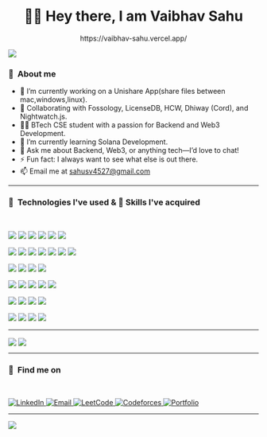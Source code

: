 <h1 align="center">🙌🏻 Hey there, I am Vaibhav Sahu</h1>

<p align="center">https://vaibhav-sahu.vercel.app/</p>
<img align="center" src="https://komarev.com/ghpvc/?username=Vaibhavsahu2810&label=My+Visitors&color=blueviolet">

<h3>📌&nbsp&nbspAbout me </h3>

- 🔭 I’m currently working on a Unishare App(share files between mac,windows,linux).  
- 👯 Collaborating with Fossology, LicenseDB, HCW, Dhiway (Cord), and Nightwatch.js.  
- 👨‍🎓 BTech CSE student with a passion for Backend and Web3 Development.  
- 🌱 I’m currently learning Solana Development.  
- 💬 Ask me about Backend, Web3, or anything tech—I’d love to chat!  
- ⚡ Fun fact: I always want to see what else is out there.  
- 📫 Email me at sahusv4527@gmail.com

<hr/>
<h3>📌&nbsp&nbspTechnologies I've used & 🤹 Skills I've acquired </h3>
<br>


<img src="https://img.shields.io/badge/C-00599C?style=for-the-badge&logo=c&logoColor=white">   <img src="https://img.shields.io/badge/C++-00599C?style=for-the-badge&logo=c%2B%2B&logoColor=white">   <img src="https://img.shields.io/badge/Go-00ADD8?style=for-the-badge&logo=go&logoColor=white"> <img src="https://img.shields.io/badge/Rust-000000?style=for-the-badge&logo=rust&logoColor=white">   <img src="https://img.shields.io/badge/Solidity-363636?style=for-the-badge&logo=solidity&logoColor=white">   <img src="https://img.shields.io/badge/Python-3670A0?style=for-the-badge&logo=python&logoColor=ffdd54"> 

<!-- Frontend -->
<img src="https://img.shields.io/badge/HTML5-E34F26?style=for-the-badge&logo=html5&logoColor=white">   <img src="https://img.shields.io/badge/CSS3-1572B6?style=for-the-badge&logo=css3&logoColor=white">    <img src="https://img.shields.io/badge/JavaScript-F7DF1E?style=for-the-badge&logo=javascript&logoColor=black">    <img src="https://img.shields.io/badge/TypeScript-007ACC?style=for-the-badge&logo=typescript&logoColor=white">   <img src="https://img.shields.io/badge/React-20232A?style=for-the-badge&logo=react&logoColor=61DAFB">   <img src="https://img.shields.io/badge/Redux-593d88?style=for-the-badge&logo=redux&logoColor=white">   <img src="https://img.shields.io/badge/Next.js-black?style=for-the-badge&logo=next.js&logoColor=white"> 

<!-- Backend & Fullstack -->
<img src="https://img.shields.io/badge/FastAPI-005571?style=for-the-badge&logo=fastapi">   <img src="https://img.shields.io/badge/Express.js-404d59?style=for-the-badge&logo=express&logoColor=white">   <img src="https://img.shields.io/badge/NestJS-E0234E?style=for-the-badge&logo=nestjs&logoColor=white">   <img src="https://img.shields.io/badge/Node.js-6DA55F?style=for-the-badge&logo=node.js&logoColor=white"> 

<!-- Databases -->
<img src="https://img.shields.io/badge/Postgres-316192?style=for-the-badge&logo=postgresql&logoColor=white">   <img src="https://img.shields.io/badge/MongoDB-4ea94b?style=for-the-badge&logo=mongodb&logoColor=white">   <img src="https://img.shields.io/badge/Redis-DD0031?style=for-the-badge&logo=redis&logoColor=white">    <img src="https://img.shields.io/badge/Supabase-3ECF8E?style=for-the-badge&logo=supabase&logoColor=white">    <img src="https://img.shields.io/badge/Prisma-3982CE?style=for-the-badge&logo=Prisma&logoColor=white"> 

<!-- Cloud & DevOps -->
<img src="https://img.shields.io/badge/AWS-FF9900?style=for-the-badge&logo=amazon-aws&logoColor=white">    <img src="https://img.shields.io/badge/Vercel-000000?style=for-the-badge&logo=vercel&logoColor=white">    <img src="https://img.shields.io/badge/Netlify-00C7B7?style=for-the-badge&logo=netlify&logoColor=white">    <img src="https://img.shields.io/badge/Render-46E3B7?style=for-the-badge&logo=render&logoColor=white"> 

<!-- Tools -->
<img src="https://img.shields.io/badge/Postman-FF6C37?style=for-the-badge&logo=postman&logoColor=white">   <img src="https://img.shields.io/badge/Prometheus-E6522C?style=for-the-badge&logo=Prometheus&logoColor=white">  <img src="https://img.shields.io/badge/Canva-00C4CC?style=for-the-badge&logo=Canva&logoColor=white">    <img src="https://img.shields.io/badge/Figma-F24E1E?style=for-the-badge&logo=figma&logoColor=white"> 

<hr/>

<img align="center" src="https://github-readme-stats.vercel.app/api?username=Vaibhavsahu2810&theme=radical&show_icons=true"> 
<img align="center" src="https://github-readme-stats.vercel.app/api/top-langs/?username=Vaibhavsahu2810&layout=compact&theme=radical">

<hr/>

<h3>📌&nbsp&nbspFind me on</h3>
<br>
<p>
  <a href="https://www.linkedin.com/in/vaibhav-sahu-93664a28a/">
  <img alt="LinkedIn" src="https://img.shields.io/badge/LinkedIn-0A66C2?style=for-the-badge&logo=linkedin&logoColor=white"/>
</a>
  <a href="mailto:sahusv4527@gmail.com">
    <img alt="Email" src="https://img.shields.io/badge/Email-D14836?style=for-the-badge&logo=gmail&logoColor=white"/>
  </a>
  <a href="https://leetcode.com/u/alex_mercer007/">
    <img alt="LeetCode" src="https://img.shields.io/badge/LeetCode-FFA116?style=for-the-badge&logo=leetcode&logoColor=black"/>
  </a>
  <a href="https://codeforces.com/profile/Vaibhav_Sahu">
    <img alt="Codeforces" src="https://img.shields.io/badge/Codeforces-1F8ACB?style=for-the-badge&logo=codeforces&logoColor=white"/>
  </a>
  <a href="https://vaibhav-sahu.vercel.app/">
    <img alt="Portfolio" src="https://img.shields.io/badge/Portfolio-000000?style=for-the-badge&logo=vercel&logoColor=white"/>
  </a>
</p>

---

[![](https://visitcount.itsvg.in/api?id=Vaibhavsahu2810&icon=2&color=0)](https://visitcount.itsvg.in)
